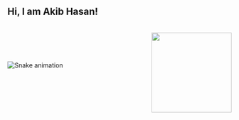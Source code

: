 ## Hi, I am Akib Hasan! 


<div style="display: inline_block"><br>
  <img align="right" height="180em"  src="https://media.giphy.com/media/l44Qqz6gO6JiVV3pu/giphy.gif">
</div>
 
</br>


<div> 
  
 </br>
</br>
 
  ![Snake animation](https://github.com/eagrundy/eagrundy/blob/output/github-contribution-grid-snake.svg)
 
</div>
